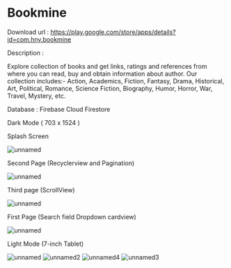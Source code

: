 # Bookmine

Download url : https://play.google.com/store/apps/details?id=com.hny.bookmine

Description : 

Explore collection of books and get links, ratings and references from where you can read, buy and obtain information about author.
Our collection includes:- Action, Academics, Fiction, Fantasy, Drama, Historical, Art, Political, Romance, Science Fiction, Biography, Humor, Horror, War, Travel, Mystery, etc.

Database : Firebase Cloud Firestore

Dark Mode ( 703 x 1524 )

Splash Screen 

![unnamed](https://user-images.githubusercontent.com/46632001/120359876-cae2ce80-c325-11eb-822d-bf0a743fc678.png)

Second Page (Recyclerview and Pagination)

![unnamed](https://user-images.githubusercontent.com/46632001/120359932-d9c98100-c325-11eb-9dd4-345ad00c90bd.png)

Third page (ScrollView)

![unnamed](https://user-images.githubusercontent.com/46632001/120360004-ec43ba80-c325-11eb-951a-4e81412386d2.png)

First Page (Search field Dropdown cardview)

![unnamed](https://user-images.githubusercontent.com/46632001/120360092-01204e00-c326-11eb-9bf6-fb0775dd4213.png)

Light Mode (7-inch Tablet)

![unnamed](https://user-images.githubusercontent.com/46632001/120360282-3462dd00-c326-11eb-8805-cfa6290e65e6.png) ![unnamed2](https://user-images.githubusercontent.com/46632001/120360286-34fb7380-c326-11eb-9381-0bcb69064806.png)
![unnamed4](https://user-images.githubusercontent.com/46632001/120360277-3331b000-c326-11eb-9ce3-146b6dc14ae4.png) ![unnamed3](https://user-images.githubusercontent.com/46632001/120360290-35940a00-c326-11eb-8c29-5d13939399f0.png)








